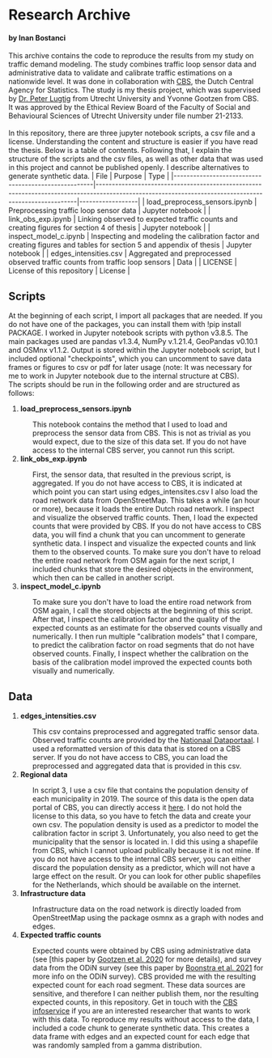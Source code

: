 # Research Archive
#### by Inan Bostanci
This archive contains the code to reproduce the results from my study on traffic demand modeling. The study combines traffic loop sensor data and administrative data to validate and calibrate traffic estimations on a nationwide level. It was done in collaboration with [CBS](https://www.cbs.nl/en-gb), the Dutch Central Agency for Statistics. The study is my thesis project, which was supervised by [Dr. Peter Lugtig](https://www.uu.nl/staff/plugtig) from Utrecht University and Yvonne Gootzen from CBS. It was approved by the Ethical Review Board of the Faculty of Social and Behavioural Sciences of Utrecht University under file number 21-2133. 
</br> 
</br>
In this repository, there are three jupyter notebook scripts, a csv file and a license. Understanding the content and structure is easier if you have read the thesis.
Below is a table of contents. Following that, I explain the structure of the scripts and the csv files, as well as other data that was used in this project and cannot be published openly. I describe alternatives to generate synthetic data. 
| File                                                | Purpose                                                                                                                                              | Type             |
|-----------------------------------------------------|------------------------------------------------------------------------------------------------------------------------------------------------------|------------------|
| load_preprocess_sensors.ipynb                       | Preprocessing traffic loop sensor data                                                                                                               | Jupyter notebook |
| link_obs_exp.ipynb                                  | Linking observed to expected traffic counts and creating figures for section 4 of thesis                                                             | Jupyter notebook |
| inspect_model_c.ipynb                               | Inspecting and modeling the calibration factor and creating figures and tables for section 5 and appendix of thesis                                  | Jupyter notebook |
| edges_intensities.csv                               | Aggregated and preprocessed observed traffic counts from traffic loop sensors                                                                        | Data             |
| LICENSE                                             | License of this repository                                                                                                                           | License          |

## Scripts
At the beginning of each script, I import all packages that are needed. If you do not have one of the packages, you can install them with !pip install PACKAGE. I worked in Jupyter notebook scripts with python v3.8.5. The main packages used are pandas v1.3.4, NumPy v.1.21.4, GeoPandas v0.10.1 and OSMnx v1.1.2. Output is stored within the Jupyter notebook script, but I included optional "checkpoints", which you can uncomment to save data frames or figures to csv or pdf for later usage (note: It was necessary for me to work in Jupyter notebook due to the internal structure at CBS).
</br>The scripts should be run in the following order and are structured as follows:
<ol>
  <li><b>load_preprocess_sensors.ipynb</b></li>
  <ol>
     This notebook contains the method that I used to load and preprocess the sensor data from CBS. This is not as trivial as you would expect, due to the size of this data set. If you do not have access to the internal CBS server, you cannot run this script.
    </ol>
  <li><b>link_obs_exp.ipynb</b></li>
   <ol>
  First, the sensor data, that resulted in the previous script, is aggregated. 
  If you do not have access to CBS, it is indicated at which point you can start using edges_intensites.csv
  I also load the road network data from OpenStreetMap. This takes a while (an hour or more), because it loads the entire Dutch road network.
  I inspect and visualize the observed traffic counts.
  Then, I load the expected counts that were provided by CBS. 
  If you do not have access to CBS data, you will find a chunk that you can uncomment to generate synthetic data.
  I inspect and visualize the expected counts and link them to the observed counts. 
  To make sure you don't have to reload the entire road network from OSM again for the next script, I included chunks that store the desired objects in the environment, which then can be called in another script.
     </ol>
  <li><b>inspect_model_c.ipynb</b></li>
   <ol>
     To make sure you don't have to load the entire road network from OSM again, I call the stored objects at the beginning of this script.
     After that, I inspect the calibration factor and the quality of the expected counts as an estimate for the observed counts visually and numerically.
     I then run multiple "calibration models" that I compare, to predict the calibration factor on road segments that do not have observed counts.
     Finally, I inspect whether the calibration on the basis of the calibration model improved the expected counts both visually and numerically.
     </ol>
</ol>

## Data
<ol>
  <li><b>edges_intensities.csv</b></li>
  <ol>
This csv contains preprocessed and aggregated traffic sensor data. Observed traffic counts are provided by the <a href=https://www.ndw.nu/>Nationaal Dataportaal</a>. I used a reformatted version of this data that is stored on a CBS server. If you do not have access to CBS, you can load the preprocessed and aggregated data that is provided in this csv.
  </ol>
  <li><b>Regional data</b></li>
  <ol>
    In script 3, I use a csv file that contains the population density of each municipality in 2019. The source of this data is the open data portal of CBS, you can directly access it <a href=https://opendata.cbs.nl/statline/#CBS/nl/dataset/70072ned/table?dl=5A35F">here</a>. I do not hold the license to this data, so you have to fetch the data and create your own csv. The population density is used as a predictor to model the calibration factor in script 3. Unfortunately, you also need to get the municipality that the sensor is located in. I did this using a shapefile from CBS, which I cannot upload publically because it is not mine. If you do not have access to the internal CBS server, you can either discard the population density as a predictor, which will not have a large effect on the result. Or you can look for other public shapefiles for the Netherlands, which should be available on the internet. 
  </ol>
  <li><b>Infrastructure data</b></li>
  <ol>
    Infrastructure data on the road network is directly loaded from OpenStreetMap using the package osmnx as a graph with nodes and edges. 
  </ol>
  <li><b>Expected traffic counts</b></li>
  <ol>
  Expected counts were obtained by CBS using administrative data (see [this paper by <a href=https://www.cbs.nl/-/media/innovatie/combining-data-sources-to-gain-new-insights-in-mobility-v2.pdf>Gootzen et al. 2020</a> for more details), 
and survey data from the ODiN survey (see this paper by <a href=https://www.cbs.nl/-/media/_pdf/2021/44/mobility-trends-2021-report-v3.pdf>Boonstra et al. 2021</a> for more info on the ODiN survey). CBS provided me with the resulting expected count for each road segment. These data sources are sensitive, and therefore I can neither publish them, nor the resulting expected counts, in this repository. Get in touch with the <a href=https://www.cbs.nl/en-gb/about-us/contact/infoservice>CBS infoservice</a> if you are an interested researcher that wants to work with this data. To reproduce my results without access to the data, I included a code chunk to generate synthetic data. This creates a data frame with edges and an expected count for each edge that was randomly sampled from a gamma distribution.  
  </ol>
  </ol>
